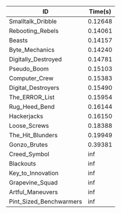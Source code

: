 |ID|Time(s)|
|-|-|
|Smalltalk_Dribble|0.12648|
|Rebooting_Rebels|0.14061|
|Beasts|0.14157|
|Byte_Mechanics|0.14240|
|Digitally_Destroyed|0.14781|
|Pseudo_Boom|0.15103|
|Computer_Crew|0.15383|
|Digital_Destroyers|0.15490|
|The_ERROR_List|0.15954|
|Rug_Heed_Bend|0.16144|
|Hackerjacks|0.16150|
|Loose_Screws|0.18388|
|The_Hit_Blunders|0.19949|
|Gonzo_Brutes|0.39381|
|Creed_Symbol|inf|
|Blackouts|inf|
|Key_to_Innovation|inf|
|Grapevine_Squad|inf|
|Artful_Maneuvers|inf|
|Pint_Sized_Benchwarmers|inf|
